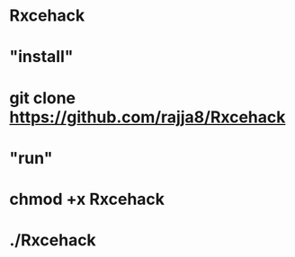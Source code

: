 # Rxcehack 
# "install"
# git clone https://github.com/rajja8/Rxcehack 
# "run"
# chmod +x Rxcehack
# ./Rxcehack
